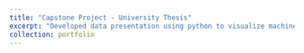 ```yaml
---
title: "Capstone Project - University Thesis"
excerpt: "Developed data presentation using python to visualize machine learning model, using backend PyQT for building the Apps<br/><img src='/images/PINTAR.png'>"
collection: portfolio
---
```


